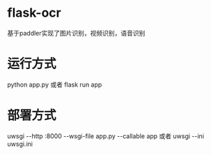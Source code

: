 # flask-ocr
基于paddler实现了图片识别，视频识别，语音识别
# 运行方式
python app.py
或者
flask run app
# 部署方式
uwsgi --http :8000 --wsgi-file app.py --callable app
或者
uwsgi --ini uwsgi.ini
